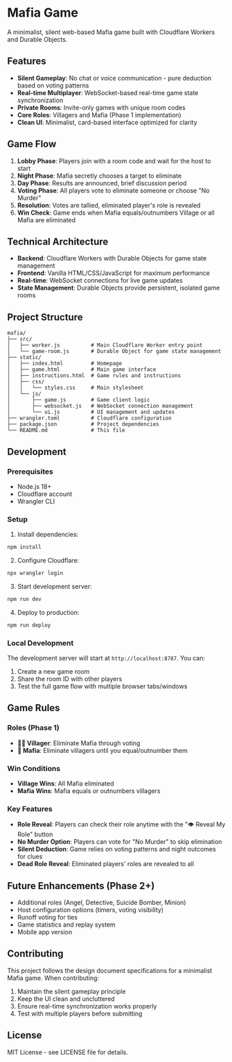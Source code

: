 # Mafia Game

A minimalist, silent web-based Mafia game built with Cloudflare Workers and Durable Objects.

## Features

- **Silent Gameplay**: No chat or voice communication - pure deduction based on voting patterns
- **Real-time Multiplayer**: WebSocket-based real-time game state synchronization
- **Private Rooms**: Invite-only games with unique room codes
- **Core Roles**: Villagers and Mafia (Phase 1 implementation)
- **Clean UI**: Minimalist, card-based interface optimized for clarity

## Game Flow

1. **Lobby Phase**: Players join with a room code and wait for the host to start
2. **Night Phase**: Mafia secretly chooses a target to eliminate
3. **Day Phase**: Results are announced, brief discussion period
4. **Voting Phase**: All players vote to eliminate someone or choose "No Murder"
5. **Resolution**: Votes are tallied, eliminated player's role is revealed
6. **Win Check**: Game ends when Mafia equals/outnumbers Village or all Mafia are eliminated

## Technical Architecture

- **Backend**: Cloudflare Workers with Durable Objects for game state management
- **Frontend**: Vanilla HTML/CSS/JavaScript for maximum performance
- **Real-time**: WebSocket connections for live game updates
- **State Management**: Durable Objects provide persistent, isolated game rooms

## Project Structure

```
mafia/
├── src/
│   ├── worker.js          # Main Cloudflare Worker entry point
│   └── game-room.js       # Durable Object for game state management
├── static/
│   ├── index.html         # Homepage
│   ├── game.html          # Main game interface
│   ├── instructions.html  # Game rules and instructions
│   ├── css/
│   │   └── styles.css     # Main stylesheet
│   └── js/
│       ├── game.js        # Game client logic
│       ├── websocket.js   # WebSocket connection management
│       └── ui.js          # UI management and updates
├── wrangler.toml          # Cloudflare configuration
├── package.json           # Project dependencies
└── README.md              # This file
```

## Development

### Prerequisites

- Node.js 18+
- Cloudflare account
- Wrangler CLI

### Setup

1. Install dependencies:
```bash
npm install
```

2. Configure Cloudflare:
```bash
npx wrangler login
```

3. Start development server:
```bash
npm run dev
```

4. Deploy to production:
```bash
npm run deploy
```

### Local Development

The development server will start at `http://localhost:8787`. You can:

1. Create a new game room
2. Share the room ID with other players
3. Test the full game flow with multiple browser tabs/windows

## Game Rules

### Roles (Phase 1)

- **👨‍🌾 Villager**: Eliminate Mafia through voting
- **🔪 Mafia**: Eliminate villagers until you equal/outnumber them

### Win Conditions

- **Village Wins**: All Mafia eliminated
- **Mafia Wins**: Mafia equals or outnumbers villagers

### Key Features

- **Role Reveal**: Players can check their role anytime with the "👁️ Reveal My Role" button
- **No Murder Option**: Players can vote for "No Murder" to skip elimination
- **Silent Deduction**: Game relies on voting patterns and night outcomes for clues
- **Dead Role Reveal**: Eliminated players' roles are revealed to all

## Future Enhancements (Phase 2+)

- Additional roles (Angel, Detective, Suicide Bomber, Minion)
- Host configuration options (timers, voting visibility)
- Runoff voting for ties
- Game statistics and replay system
- Mobile app version

## Contributing

This project follows the design document specifications for a minimalist Mafia game. When contributing:

1. Maintain the silent gameplay principle
2. Keep the UI clean and uncluttered
3. Ensure real-time synchronization works properly
4. Test with multiple players before submitting

## License

MIT License - see LICENSE file for details.